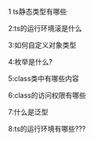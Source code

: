 1 ts静态类型有哪些

2:ts的运行环境滚是什么

3:如何自定义对象类型


4:枚举是什么?


5:class类中有哪些内容

6:class的访问权限有哪些

7:什么是泛型

8:ts的运行环境有哪些???